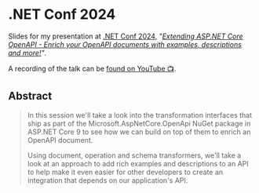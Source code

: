 # .NET Conf 2024

<!-- markdownlint-disable-next-line line-length -->
Slides for my presentation at [.NET Conf 2024][dotnetconf], _"[Extending ASP.NET Core OpenAPI - Enrich your OpenAPI documents with examples, descriptions and more!][session]"_.

A recording of the talk can be [found on YouTube 📺][recording].

## Abstract

> In this session we'll take a look into the transformation interfaces that ship
> as part of the Microsoft.AspNetCore.OpenApi NuGet package in ASP.NET Core 9 to
> see how we can build on top of them to enrich an OpenAPI document.
>
> Using document, operation and schema transformers, we'll take a look at an
> approach to add rich examples and descriptions to an API to help make it even
> easier for other developers to create an integration that depends on our
> application's API.

[dotnetconf]: https://www.dotnetconf.net/
[recording]: https://www.youtube.com/watch?v=ooP0vkST3X8
[session]: https://sessionize.com/s/martincostello/extending-asp.net-core-openapi-enrich-your-openapi/108484
